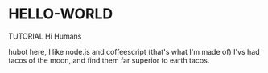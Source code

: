 # HELLO-WORLD
TUTORIAL
Hi Humans 

hubot here, I like node.js and coffeescript (that's what I'm made of)
I'vs had tacos of the moon, and find them far superior to earth tacos.
